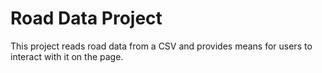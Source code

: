 # Road Data Project

This project reads road data from a CSV and provides means for users to interact with it on the page.